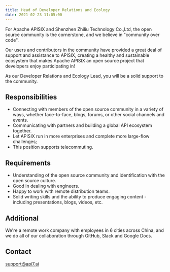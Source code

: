 ```yaml
---
title: Head of Developer Relations and Ecology
date: 2021-02-23 11:05:00
---
```


For Apache APISIX and Shenzhen Zhiliu Technology Co.,Ltd, the open source community is the cornerstone, and we believe in "community over code".

Our users and contributors in the community have provided a great deal of support and assistance to APISIX, creating a healthy and sustainable ecosystem that makes Apache APISIX an open source project that developers enjoy participating in!

As our Developer Relations and Ecology Lead, you will be a solid support to the community.

## Responsibilities

- Connecting with members of the open source community in a variety of ways, whether face-to-face, blogs, forums, or other social channels and events.
- Communicating with partners and building a global API ecosystem together.
- Let APISIX run in more enterprises and complete more large-flow challenges;
- This position supports telecommuting.

## Requirements

- Understanding of the open source community and identification with the open source culture.
- Good in dealing with engineers.
- Happy to work with remote distribution teams.
- Solid writing skills and the ability to produce engaging content - including presentations, blogs, videos, etc.

## Additional

We're a remote work company with employees in 6 cities across China, and we do all of our collaboration through GitHub, Slack and Google Docs.

## Contact

[support@api7.ai](mailto:support@api7.ai)
